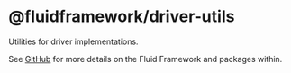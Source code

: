 # @fluidframework/driver-utils

Utilities for driver implementations.

See [GitHub](https://github.com/microsoft/FluidFramework) for more details on the Fluid Framework and packages within.
